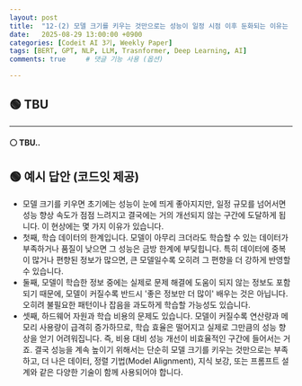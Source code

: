 ```yaml
---
layout: post
title:  "12-(2) 모델 크기를 키우는 것만으로는 성능이 일정 시점 이후 둔화되는 이유는 무엇일까요?"
date:   2025-08-29 13:00:00 +0900
categories: [Codeit AI 3기, Weekly Paper]
tags: [BERT, GPT, NLP, LLM, Trasnformer, Deep Learning, AI]
comments: true     # 댓글 기능 사용 (옵션)

---
```



## 🟢 TBU
---
#### ⚪ TBU..

## 🟢 예시 답안 (코드잇 제공)
> 
- 모델 크기를 키우면 초기에는 성능이 눈에 띄게 좋아지지만, 일정 규모를 넘어서면 성능 향상 속도가 점점 느려지고 결국에는 거의 개선되지 않는 구간에 도달하게 됩니다. 이 현상에는 몇 가지 이유가 있습니다. 
- 첫째, 학습 데이터의 한계입니다. 모델이 아무리 크더라도 학습할 수 있는 데이터가 부족하거나 품질이 낮으면 그 성능은 금방 한계에 부딪힙니다. 특히 데이터에 중복이 많거나 편향된 정보가 많으면, 큰 모델일수록 오히려 그 편향을 더 강하게 반영할 수 있습니다. 
- 둘째, 모델이 학습한 정보 중에는 실제로 문제 해결에 도움이 되지 않는 정보도 포함되기 때문에, 모델이 커질수록 반드시 '좋은 정보만 더 많이' 배우는 것은 아닙니다. 오히려 불필요한 패턴이나 잡음을 과도하게 학습할 가능성도 있습니다. 
- 셋째, 하드웨어 자원과 학습 비용의 문제도 있습니다. 모델이 커질수록 연산량과 메모리 사용량이 급격히 증가하므로, 학습 효율은 떨어지고 실제로 그만큼의 성능 향상을 얻기 어려워집니다. 즉, 비용 대비 성능 개선이 비효율적인 구간에 들어서는 거죠. 
결국 성능을 계속 높이기 위해서는 단순히 모델 크기를 키우는 것만으로는 부족하고, 더 나은 데이터, 정렬 기법(Model Alignment), 지식 보강, 또는 프롬프트 설계와 같은 다양한 기술이 함께 사용되어야 합니다.